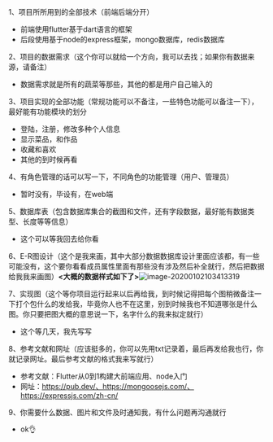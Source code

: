 1、项目所所用到的全部技术（前端后端分开）

* 前端使用flutter基于dart语言的框架
* 后段使用基于node的express框架，mongo数据库，redis数据库

2、项目的数据需求（这个你可以就给一个方向，我可以去找；如果你有数据来源，请备注）

* 数据需求就是所有的蔬菜等那些，其他的都是用户自己输入的

3、项目实现的全部功能（常规功能可以不备注，一些特色功能可以备注一下），最好能有功能模块的划分

* 登陆，注册，修改多种个人信息
* 显示菜品，和作品
* 收藏和喜欢
* 其他的到时候再看

4、有角色管理的话可以写一下，不同角色的功能管理（用户、管理员）

* 暂时没有，毕设有，在web端

5、数据库表（包含数据库集合的截图和文件，还有字段数据，最好能有数据类型、长度等等信息）

* 这个可以等我回去给你看

6、E-R图设计（这个是我来画，其中大部分数据数据库设计里面应该都，有一些可能没有，这个要你看看成员属性里面有那些没有涉及然后补全就行，然后把数据给我我来画图）**<大概的数据样式如下了>**![image-20200102103413319](C:\Users\zhang\AppData\Roaming\Typora\typora-user-images\image-20200102103413319.png)

7、实现图（这个等你项目运行起来以后再给我，到时候记得把每个图稍微备注一下打个包什么的发给我，毕竟你人也不在这里，别到时候我也不知道哪张是什么图。你只要把图大概的意思说一下，名字什么的我来拟定就行）

* 这个等几天，我先写写

8、参考文献和网址（应该挺多的，你可以先用txt记录着，最后再发给我也行，你就记录网址。最后参考文献的格式我来写就行）

* 参考文献：Flutter从0到1构建大前端应用、node入门
* 网址：https://pub.dev/、https://mongoosejs.com/、https://expressjs.com/zh-cn/

9、你需要什么数据、图片和文件及时通知我，有什么问题再沟通就行

* ok👌